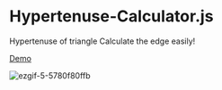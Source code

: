 # Hypertenuse-Calculator.js
Hypertenuse of triangle Calculate the edge easily!

[Demo](https://hypertenuse.netlify.app/)

![ezgif-5-5780f80ffb](https://user-images.githubusercontent.com/112738975/188606389-721b3568-27a8-4b4c-bbe4-b06c3a9a24d5.gif)
